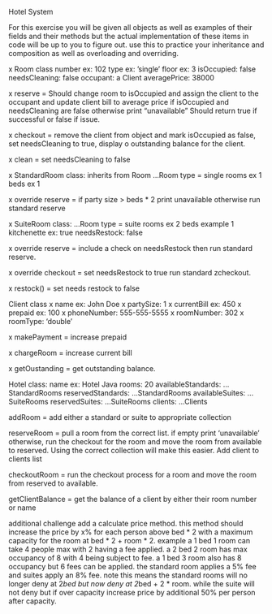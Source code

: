 Hotel System

For this exercise you will be given all objects as well as examples of their fields and their methods but the actual implementation of these items in code will be up to you to figure out. use this to practice your inheritance and composition as well as overloading and overriding.

x Room class
number ex: 102
type ex: ’single’
floor ex: 3
isOccupied: false
needsCleaning: false
occupant: a Client
averagePrice: 38000

x reserve = Should change room to isOccupied and assign the client to the occupant and update client bill to average price if isOccupied and needsCleaning are false otherwise print “unavailable” Should return true if successful or false if issue.

x checkout = remove the client from object and mark isOccupied as false, set needsCleaning to true, display o outstanding balance for the client.

x clean = set needsCleaning to false

x StandardRoom class: inherits from Room
…Room
type = single
rooms ex 1
beds ex 1

x override reserve = if party size > beds * 2 print unavailable otherwise run standard reserve 

x SuiteRoom class:
…Room
type = suite
rooms ex 2
beds example 1
kitchenette ex: true
needsRestock: false

x override reserve = include a check on needsRestock then run standard reserve.

x override checkout = set needsRestock to true run standard zcheckout.

x restock() = set needs restock to false

Client class
x name ex: John Doe
x partySize: 1
x currentBill ex: 450
x prepaid ex: 100
x phoneNumber: 555-555-5555
x roomNumber: 302
x roomType: ‘double’

x makePayment = increase prepaid 

x chargeRoom = increase current bill

x getOustanding = get outstanding balance.

Hotel class:
name ex: Hotel Java
rooms: 20
availableStandards: …StandardRooms
reservedStandards: …StandardRooms
availableSuites: …SuiteRooms
reservedSuites: …SuiteRooms
clients: …Clients

addRoom = add either a standard or suite to appropriate collection

reserveRoom = pull a room from the correct list. if empty print ‘unavailable’ otherwise, run the checkout for the room and move the room from available to reserved. Using the correct collection will make this easier. Add client to clients list

checkoutRoom = run the checkout process for a room and move the room from reserved to available.

getClientBalance = get the balance of a client by either their room number or name

additional challenge add a calculate price method. this method should increase the price by x% for each person above bed * 2 with a maximum capacity for the room at bed * 2 + room * 2. example a 1 bed 1 room can take 4 people max with 2 having a fee applied. a 2 bed 2 room has max occupancy of 8 with 4 being subject to fee. a 1 bed 3 room also has 8 occupancy but 6 fees can be applied. the standard room applies a 5% fee and suites apply an 8% fee. note this means the standard rooms will no longer deny at 2*bed but now deny at 2*bed + 2 * room. while the suite will not deny but if over capacity increase price by additional 50% per person after capacity.